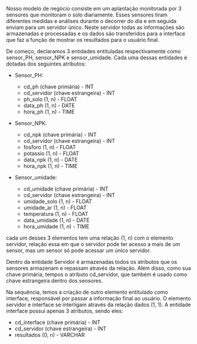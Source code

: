 Nosso modelo de negócio consiste em um aplantação monitorada por 3 sensores que monitoram o solo diariamente. Esses sensores tiram diferentes medidas e análises durante o decorrer do dia e em seguida enviam para um servidor único. Neste servidor todas as informações são armazenadas e processadas e os dados são transferidos para a interface que faz a função de mostrar os resultados para o usuário final.

De começo, declaramos 3 entidades entituladas respectivamente como sensor_PH, sensor_NPK e sensor_umidade. Cada uma dessas entidades é dotadas dos seguintes atributos:

- Sensor_PH: 
    - cd_ph (chave primária) - INT
    - cd_servidor (chave estrangeira) - INT
    - ph_solo (1, n) - FLOAT
    - data_ph (1, n) - DATE
    - hora_ph (1, n) - TIME

- Sensor_NPK:
    - cd_npk (chave primária) - INT
    - cd_servidor (chave estrangeira) - INT
    - fosforo (1, n) - FLOAT
    - potassio (1, n) - FLOAT
    - data_npk (1, n) - DATE
    - hora_npk (1, n) - TIME

- Sensor_umidade:
    - cd_umidade (chave primária) - INT
    - cd_servidor (chave estrangeira) - INT
    - umidade_solo (1, n) - FLOAT
    - umidade_ar (1, n) - FLOAT
    - temperatura (1, n) - FLOAT
    - data_umidade (1, n) - DATE
    - hora_umidade (1, n) - TIME

cada um desses 3 elementos tem uma relação (1, n) com o elemento servidor, relação essa em que o servidor pode ter acesso a mais de um sensor, mas um sensor só pode acessar um único servidor.

Dentro da entidade Servidor é armazenadas todos os atributos que os sensores armazenam e repassam através da relação. Além disso, como sua chave primária, tempos o atributo cd_servidor, que também é usado como chave estrangeira dentro dos sensores.

Na sequência, temos a criação de outro elemento entitulado como interface, responsável por passar a informação final ao usuário.
O elemento servidor e interface se interligam através da relação dados (1, 1). A entidade interface possui apenas 3 atributos, sendo eles:

- cd_interface (chave primária) - INT
- cd_servidor (chave estrangeira) - INT
- resultados (0, n) - VARCHAR
